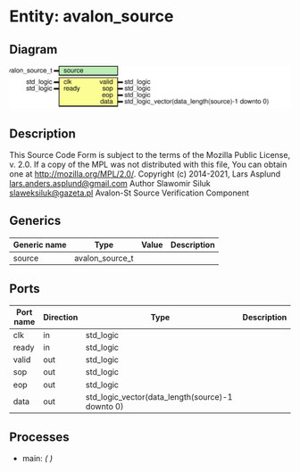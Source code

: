 # Entity: avalon_source
## Diagram
![Diagram](avalon_source.svg "Diagram")
## Description
This Source Code Form is subject to the terms of the Mozilla Public
License, v. 2.0. If a copy of the MPL was not distributed with this file,
You can obtain one at http://mozilla.org/MPL/2.0/.
Copyright (c) 2014-2021, Lars Asplund lars.anders.asplund@gmail.com
Author Slawomir Siluk slaweksiluk@gazeta.pl
Avalon-St Source Verification Component
## Generics
| Generic name | Type            | Value | Description |
| ------------ | --------------- | ----- | ----------- |
| source       | avalon_source_t |       |             |
## Ports
| Port name | Direction | Type                                             | Description |
| --------- | --------- | ------------------------------------------------ | ----------- |
| clk       | in        | std_logic                                        |             |
| ready     | in        | std_logic                                        |             |
| valid     | out       | std_logic                                        |             |
| sop       | out       | std_logic                                        |             |
| eop       | out       | std_logic                                        |             |
| data      | out       | std_logic_vector(data_length(source)-1 downto 0) |             |
## Processes
- main: _(  )_

